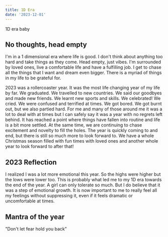 ```yaml
---
title: 1D Era
date: '2023-12-01'
---
```


1D era baby


## No thoughts, head empty
I'm in a 1 dimensional era where life is good. I don't think about anything too hard and take things as they come. Head empty, just vibes. I'm surrounded by loved ones, live a comfortable life and have a fulfilling job. I get to chase all the things that I want and dream even bigger. There is a myriad of things in my life to be grateful for. 

2023 was a rollercoaster year. It was the most life changing year of my life by far. We graduated. We travelled to new countries. We said our goodbyes and made new friends. We learnt new sports and skills. We celebrated! We cried. We were confused and terrified at times. We got bored. We got burnt out, but we also partied hard. For me and many of those around me it was a lot to deal with at times but I can safely say it was a year with no regrets left behind. It has reached a point where things have fallen into routine and life is a bit more settled. At the same time, we are continuing to chase excitement and novelty to fill the holes. The year is quickly coming to and end, but there is still so much more to look forward to. We have a whole Christmas season filled with fun times with loved ones and another whole year to look forward to after that! 

## 2023 Reflection
I realized I was a lot more emotional this year. So the highs were higher but the lows were lower too. This is probably what led me to my 1D era towards the end of the year. A girl can only tolerate so much. But I do believe that it was a step of emotional growth. It is now important to me to really feel all my feelings without suppressing it, even if it feels dramatic or uncomfortable at times. 

## Mantra of the year
"Don't let fear hold you back"
